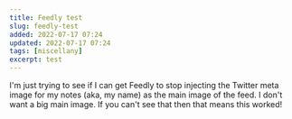 ```yaml
---
title: Feedly test
slug: feedly-test
added: 2022-07-17 07:24
updated: 2022-07-17 07:24
tags: [miscellany]
excerpt: test
---
```


I'm just trying to see if I can get Feedly to stop injecting the Twitter meta image for my notes
(aka, my name) as the main image of the feed. I don't want a big main image. If you can't see that then that means this worked!
